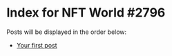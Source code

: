 # Index for NFT World #2796
Posts will be displayed in the order below:

- [Your first post](./001-first.md)

